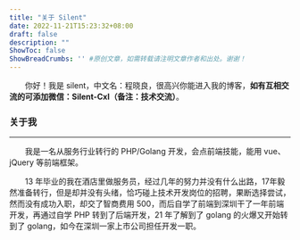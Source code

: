 ```yaml
---
title: "关于 Silent"
date: 2022-11-21T15:23:32+08:00
draft: false
description: ""
ShowToc: false
ShowBreadCrumbs: '' #原创文章，如需转载请注明文章作者和出处。谢谢！
---
```



&emsp;&emsp;你好！我是 silent，中文名：程晓良，很高兴你能进入我的博客，**如有互相交流的可添加微信：Silent-Cxl（备注：技术交流）**。

### 关于我
----

&emsp;&emsp;我是一名从服务行业转行的 PHP/Golang 开发，会点前端技能，能用 vue、jQuery 等前端框架。

&emsp;&emsp;13 年毕业的我在酒店里做服务员，经过几年的努力并没有什么出路，17年毅然准备转行，但是却并没有头绪，恰巧碰上技术开发岗位的招聘，果断选择尝试，然而没有成功入职，却交了智商费用 500，而后自学了前端到深圳干了一年前端开发，再通过自学 PHP 转到了后端开发，21 年了解到了 golang 的火爆又开始转到了 golang，如今在深圳一家上市公司担任开发一职。
